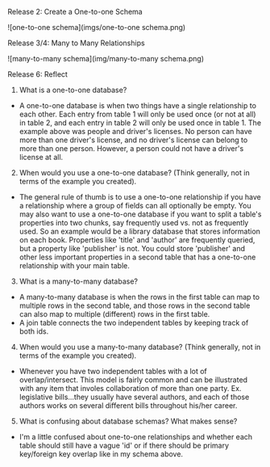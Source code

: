 Release 2: Create a One-to-one Schema

![one-to-one schema](imgs/one-to-one schema.png)

Release 3/4: Many to Many Relationships

![many-to-many schema](img/many-to-many schema.png)

Release 6: Reflect

1. What is a one-to-one database?
  * A one-to-one database is when two things have a single relationship to each other. Each entry from table 1 will only be used once (or not at all) in table 2, and each entry in table 2 will only be used once in table 1. The example above was people and driver's licenses. No person can have more than one driver's license, and no driver's license can belong to more than one person. However, a person could not have a driver's license at all.
2. When would you use a one-to-one database? (Think generally, not in terms of the example you created).
  * The general rule of thumb is to use a one-to-one relationship if you have a relationship where a group of fields can all optionally be empty. You may also want to use a one-to-one database if you want to split a table's properties into two chunks, say frequently used vs. not as frequently used. So an example would be a library database that stores information on each book. Properties like 'title' and 'author' are frequently queried, but a property like 'publisher' is not. You could store 'publisher' and other less important properties in a second table that has a one-to-one relationship with your main table.
3. What is a many-to-many database?
  * A many-to-many database is when the rows in the first table can map to multiple rows in the second table, and those rows in the second table can also map to multiple (different) rows in the first table.
  * A join table connects the two independent tables by keeping track of both ids.
4. When would you use a many-to-many database? (Think generally, not in terms of the example you created).
  * Whenever you have two independent tables with a lot of overlap/intersect. This model is fairly common and can be illustrated with any item that involes collaboration of more than one party. Ex. legislative bills...they usually have several authors, and each of those authors works on several different bills throughout his/her career.
5. What is confusing about database schemas? What makes sense?
  * I'm a little confused about one-to-one relationships and whether each table should still have a vague 'id' or if there should be primary key/foreign key overlap like in my schema above.